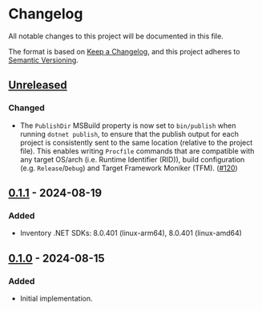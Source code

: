 # Changelog

All notable changes to this project will be documented in this file.

The format is based on [Keep a Changelog](https://keepachangelog.com/en/1.1.0/),
and this project adheres to [Semantic Versioning](https://semver.org/spec/v2.0.0.html).

## [Unreleased]

### Changed

- The `PublishDir` MSBuild property is now set to `bin/publish` when running `dotnet publish`, to ensure that the publish output for each project is consistently sent to the same location (relative to the project file). This enables writing `Procfile` commands that are compatible with any target OS/arch (i.e. Runtime Identifier (RID)), build configuration (e.g. `Release`/`Debug`) and Target Framework Moniker (TFM). ([#120](https://github.com/heroku/buildpacks-dotnet/pull/121))

## [0.1.1] - 2024-08-19

### Added

- Inventory .NET SDKs: 8.0.401 (linux-arm64), 8.0.401 (linux-amd64)

## [0.1.0] - 2024-08-15

### Added

- Initial implementation.

[unreleased]: https://github.com/heroku/buildpacks-dotnet/compare/v0.1.1...HEAD
[0.1.1]: https://github.com/heroku/buildpacks-dotnet/compare/v0.1.0...v0.1.1
[0.1.0]: https://github.com/heroku/buildpacks-dotnet/releases/tag/v0.1.0
